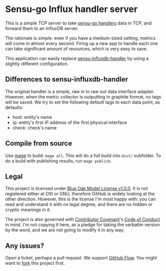# Sensu-go Influx handler server

This is a simple TCP server to take [sensu-go handlers](https://docs.sensu.io/sensu-go/latest/reference/handlers/#tcp-udp-handlers) data in TCP, and forward them to an InfluxDB server.

The rationale is simple: even if you have a medium-sized setting, metrics will come in almost every second. Firing up a new app to handle each one can take significant amount of resources, which is very easy to save.

This application can easily replace [sensu-influxdb-handler](https://github.com/sensu/sensu-influxdb-handler) by using a slightly different configuration.

## Differences to sensu-influxdb-handler

The original handler is a simple, raw in to raw out data interface adapter. However, when the metric collector is outputting in graphite format, no tags will be saved. We try to set the following default tags to each data point, as defaults:

* host: entity's name
* ip: entity's first IP address of the first physical interface
* check: check's name

## Compile from source

Use [mage](https://magefile.org/) to build: `mage all`. This will do a full build into `dist/` subfolder. To do a build with publishing results, run `mage publish`.

## Legal

This project is licensed under [Blue Oak Model License v1.0.0](https://blueoakcouncil.org/license/1.0.0). It is not registered either at OSI or GNU, therefore GitHub is widely looking at the other direction. However, this is the license I'm most happy with: you can read and understand it with no legal degree, and there are no hidden or cryptic meanings in it.

The project is also governed with [Contributor Covenant](https://contributor-covenant.org/)'s [Code of Conduct](https://www.contributor-covenant.org/version/1/4/) in mind. I'm not copying it here, as a pledge for taking the verbatim version by the word, and we are not going to modify it in any way.

## Any issues?

Open a ticket, perhaps a pull request. We support [GitHub Flow](https://guides.github.com/introduction/flow/). You might want to [fork](https://guides.github.com/activities/forking/) this project first.
